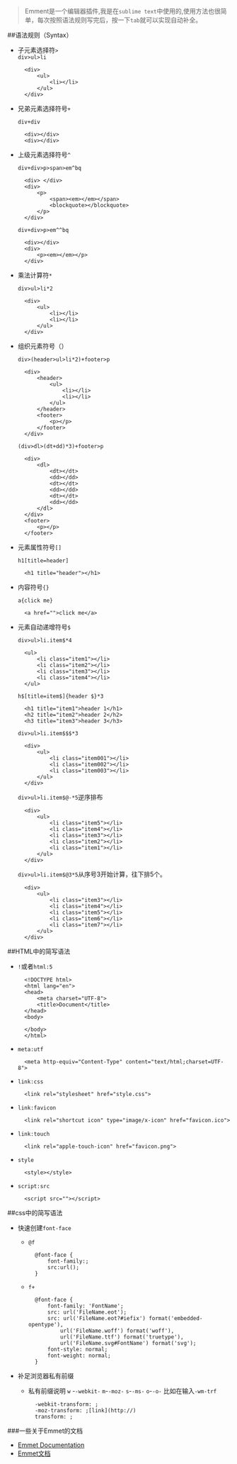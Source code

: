 
>Emment是一个编辑器插件,我是在`sublime text`中使用的,使用方法也很简单，每次按照语法规则写完后，按一下`tab`就可以实现自动补全。  
 
##语法规则（Syntax）  
* 子元素选择符`>`  
   `div>ul>li`  
	
		<div>
    		<ul>
    			<li></li>
    		</ul>
    	</div>  
    	
* 兄弟元素选择符号`+`

	`div+div`  
	
		<div></div>
    	<div></div>  
    	
* 上级元素选择符号`^`  

	`div+div>p>span>em^bq`    
	
		<div> </div>
      	<div>
    	  	<p>
    			<span><em></em></span>
    			<blockquote></blockquote>
    	 	</p>
      	</div>  
       
       
    `div+div>p>em^^bq`  
     
    	<div></div>
    	<div>
    		<p><em></em></p>
    	</div>  
    	

* 乘法计算符`*`

	`div>ul>li*2`
	
		<div>
			<ul>
				<li></li>
				<li></li>
			</ul>
		</div>  	
* 组织元素符号（） 

	`div>(header>ul>li*2)+footer>p`
		
		<div>
			<header>
				<ul>
					<li></li>
					<li></li>
				</ul>
			</header>
			<footer>
				<p></p>
			</footer>
		</div>
	
	`(div>dl>(dt+dd)*3)+footer>p` 
	
		<div>
			<dl>
				<dt></dt>
				<dd></dd>
				<dt></dt>
				<dd></dd>
				<dt></dt>
				<dd></dd>
			</dl>
		</div>
		<footer>
			<p></p>
		</footer>

* 元素属性符号`[]`

	`h1[title=header]`
	
		<h1 title="header"></h1>
		
* 内容符号`{}`  

	`a{click me}`   
	 
		<a href="">click me</a>

		
* 元素自动递增符号`$`  

	`div>ul>li.item$*4`	  
	
		<ul>
			<li class="item1"></li>
			<li class="item2"></li>
			<li class="item3"></li>
			<li class="item4"></li>
		</ul>

	`h$[title=item$]{header $}*3`
	
		<h1 title="item1">header 1</h1>
		<h2 title="item2">header 2</h2>
		<h3 title="item3">header 3</h3>
	
	`div>ul>li.item$$$*3`  
	
		<div>
			<ul>
				<li class="item001"></li>
				<li class="item002"></li>
				<li class="item003"></li>
			</ul>
		</div>
	
	`div>ul>li.item$@-*5`逆序排布  
	
		<div>
			<ul>
				<li class="item5"></li>
				<li class="item4"></li>
				<li class="item3"></li>
				<li class="item2"></li>
				<li class="item1"></li>
			</ul>
		</div>
	`div>ul>li.item$@3*5`从序号3开始计算，往下排5个。  
	
		<div>
			<ul>
				<li class="item3"></li>
				<li class="item4"></li>
				<li class="item5"></li>
				<li class="item6"></li>
				<li class="item7"></li>
			</ul>
		</div>  

##HTML中的简写语法
* `!`或者`html:5`  
  
		<!DOCTYPE html>
		<html lang="en">
		<head>
			<meta charset="UTF-8">
			<title>Document</title>
		</head>
		<body>
	
		</body>
		</html>   
* `meta:utf`  

		<meta http-equiv="Content-Type" content="text/html;charset=UTF-8">  

* `link:css`  

		<link rel="stylesheet" href="style.css">  
		
* `link:favicon`

		<link rel="shortcut icon" type="image/x-icon" href="favicon.ico">  
		
* `link:touch`

		<link rel="apple-touch-icon" href="favicon.png">  
* `style`  

		<style></style>  
		
* `script:src`

		<script src=""></script>
		
##css中的简写语法  

* 快速创建`font-face`  

	* `@f`
	
			@font-face {
				font-family:;
				src:url();
			}
		
	* `f+`  
	
			@font-face {
				font-family: 'FontName';
				src: url('FileName.eot');
				src: url('FileName.eot?#iefix') format('embedded-opentype'),
				 	url('FileName.woff') format('woff'),
				 	url('FileName.ttf') format('truetype'),
				 	url('FileName.svg#FontName') format('svg');
				font-style: normal;
				font-weight: normal;
			}	
			
* 补足浏览器私有前缀  
	* 私有前缀说明 `w` -`-webkit-` `m`-`-moz-` `s`-`-ms-` `o`-`-o-`
     比如在输入`-wm-trf`
     
     		-webkit-transform: ;
			-moz-transform: ;[link](http://)
			transform: ;	

###一些关于Emmet的文档  
* [Emmet Documentation](http://docs.emmet.io/cheat-sheet/)
* [Emmet文档](http://docs.emmet.io/abbreviations/syntax/)



